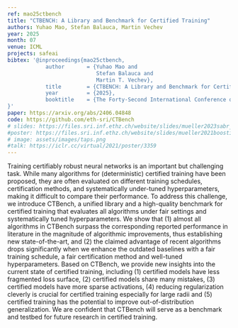 ```yaml
---
ref: mao25ctbench
title: "CTBENCH: A Library and Benchmark for Certified Training"
authors: Yuhao Mao, Stefan Balauca, Martin Vechev
year: 2025
month: 07
venue: ICML
projects: safeai
bibtex: '@inproceedings{mao25ctbench,
			author       = {Yuhao Mao and
							Stefan Balauca and
							Martin T. Vechev},
			title        = {CTBENCH: A Library and Benchmark for Certified Training},
			year         = {2025},
			booktitle    = {The Forty-Second International Conference on Machine Learning}
}'
paper: https://arxiv.org/abs/2406.04848
code: https://github.com/eth-sri/CTBench
# slides: https://files.sri.inf.ethz.ch/website/slides/mueller2023sabr_slides.pdf
#poster: https://files.sri.inf.ethz.ch/website/slides/mueller2021boosting_poster.pdf
# image: assets/images/taps.png
#talk: https://iclr.cc/virtual/2021/poster/3359
---
```


Training certifiably robust neural networks is an important but challenging task. While many algorithms for (deterministic) certified training have been proposed, they are often evaluated on different training schedules, certification methods, and systematically under-tuned hyperparameters, making it difficult to compare their performance. To address this challenge, we introduce CTBench, a unified library and a high-quality benchmark for certified training that evaluates all algorithms under fair settings and systematically tuned hyperparameters. We show that (1) almost all algorithms in CTBench surpass the corresponding reported performance in literature in the magnitude of algorithmic improvements, thus establishing new state-of-the-art, and (2) the claimed advantage of recent algorithms drops significantly when we enhance the outdated baselines with a fair training schedule, a fair certification method and well-tuned hyperparameters. Based on CTBench, we provide new insights into the current state of certified training, including (1) certified models have less fragmented loss surface, (2) certified models share many mistakes, (3) certified models have more sparse activations, (4) reducing regularization cleverly is crucial for certified training especially for large radii and (5) certified training has the potential to improve out-of-distribution generalization. We are confident that CTBench will serve as a benchmark and testbed for future research in certified training.



